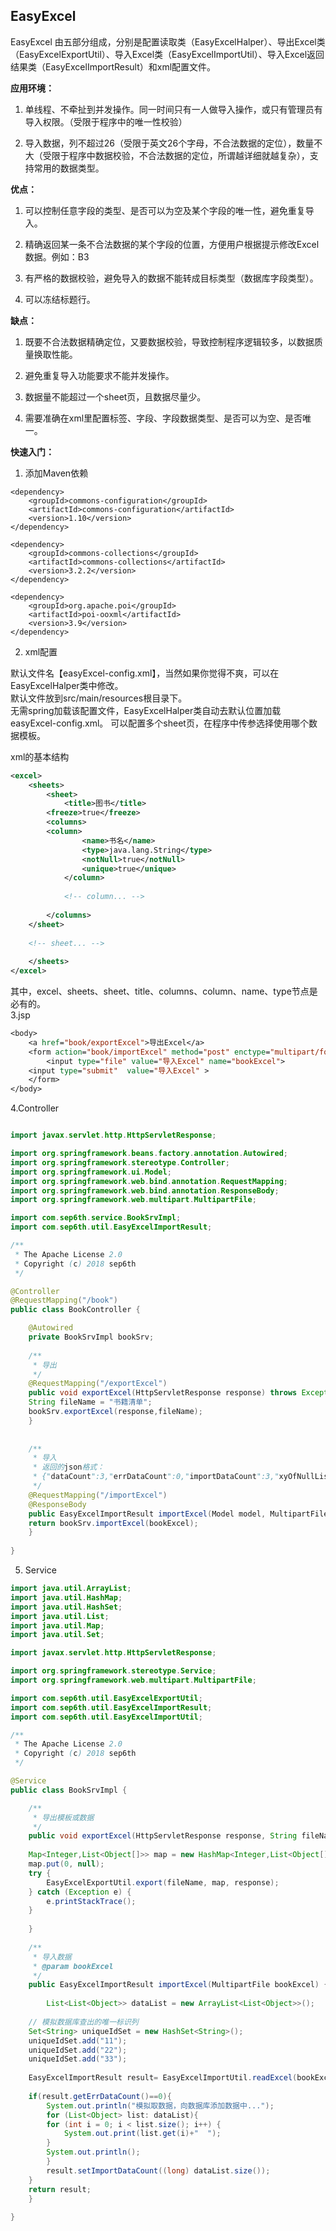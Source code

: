 ## EasyExcel

EasyExcel 由五部分组成，分别是配置读取类（EasyExcelHalper）、导出Excel类（EasyExcelExportUtil）、导入Excel类（EasyExcelImportUtil）、导入Excel返回结果类（EasyExcelImportResult）和xml配置文件。

**应用环境：**
  
1. 单线程、不牵扯到并发操作。同一时间只有一人做导入操作，或只有管理员有导入权限。（受限于程序中的唯一性校验）  

2. 导入数据，列不超过26（受限于英文26个字母，不合法数据的定位），数量不大（受限于程序中数据校验，不合法数据的定位，所谓越详细就越复杂），支持常用的数据类型。


**优点：**  

1. 可以控制任意字段的类型、是否可以为空及某个字段的唯一性，避免重复导入。  

2. 精确返回某一条不合法数据的某个字段的位置，方便用户根据提示修改Excel数据。例如：B3  

3. 有严格的数据校验，避免导入的数据不能转成目标类型（数据库字段类型）。  

4. 可以冻结标题行。

**缺点：**  

1. 既要不合法数据精确定位，又要数据校验，导致控制程序逻辑较多，以数据质量换取性能。  

2. 避免重复导入功能要求不能并发操作。  

3. 数据量不能超过一个sheet页，且数据尽量少。  

4. 需要准确在xml里配置标签、字段、字段数据类型、是否可以为空、是否唯一。  


**快速入门：**  

1. 添加Maven依赖  
```
<dependency>
    <groupId>commons-configuration</groupId>
    <artifactId>commons-configuration</artifactId>
    <version>1.10</version>
</dependency>
	    
<dependency>
    <groupId>commons-collections</groupId>
    <artifactId>commons-collections</artifactId>
    <version>3.2.2</version>
</dependency>
	    
<dependency>
    <groupId>org.apache.poi</groupId>
    <artifactId>poi-ooxml</artifactId>
    <version>3.9</version>
</dependency>
```
2. xml配置  

默认文件名【easyExcel-config.xml】，当然如果你觉得不爽，可以在EasyExcelHalper类中修改。  
默认文件放到src/main/resources根目录下。  
无需spring加载该配置文件，EasyExcelHalper类自动去默认位置加载easyExcel-config.xml。
可以配置多个sheet页，在程序中传参选择使用哪个数据模板。  

xml的基本结构  

```xml
<excel>
    <sheets>
        <sheet>
            <title>图书</title>
  	    <freeze>true</freeze>
  	    <columns>
		<column>
	      	    <name>书名</name>
	      	    <type>java.lang.String</type>
	      	    <notNull>true</notNull>
	            <unique>true</unique>
	        </column>
	
	        <!-- column... -->
	
	    </columns>
	</sheet>
	
	<!-- sheet... -->
	
    </sheets>
</excel>

```
其中，excel、sheets、sheet、title、columns、column、name、type节点是必有的。  
3.jsp  

```jsp
<body>
    <a href="book/exportExcel">导出Excel</a>
    <form action="book/importExcel" method="post" enctype="multipart/form-data">
        <input type="file" value="导入Excel" name="bookExcel">
	<input type="submit"  value="导入Excel" > 
    </form>
</body>
```

4.Controller

```java

import javax.servlet.http.HttpServletResponse;

import org.springframework.beans.factory.annotation.Autowired;
import org.springframework.stereotype.Controller;
import org.springframework.ui.Model;
import org.springframework.web.bind.annotation.RequestMapping;
import org.springframework.web.bind.annotation.ResponseBody;
import org.springframework.web.multipart.MultipartFile;

import com.sep6th.service.BookSrvImpl;
import com.sep6th.util.EasyExcelImportResult;

/** 
 * The Apache License 2.0
 * Copyright (c) 2018 sep6th
 */

@Controller
@RequestMapping("/book")
public class BookController {

    @Autowired
    private BookSrvImpl bookSrv;
	
    /**
     * 导出
     */
    @RequestMapping("/exportExcel")
    public void exportExcel(HttpServletResponse response) throws Exception {
	String fileName = "书籍清单";
	bookSrv.exportExcel(response,fileName);
    }
	
	
    /**
     * 导入
     * 返回的json格式：
     * {"dataCount":3,"errDataCount":0,"importDataCount":3,"xyOfNullList":[],"xyOfTypeNoMatchList":[],"xyOfRepList":[]}
     */
    @RequestMapping("/importExcel")
    @ResponseBody
    public EasyExcelImportResult importExcel(Model model, MultipartFile bookExcel){
	return bookSrv.importExcel(bookExcel);
    }
	
}
```
5. Service

```java
import java.util.ArrayList;
import java.util.HashMap;
import java.util.HashSet;
import java.util.List;
import java.util.Map;
import java.util.Set;

import javax.servlet.http.HttpServletResponse;

import org.springframework.stereotype.Service;
import org.springframework.web.multipart.MultipartFile;

import com.sep6th.util.EasyExcelExportUtil;
import com.sep6th.util.EasyExcelImportResult;
import com.sep6th.util.EasyExcelImportUtil;

/** 
 * The Apache License 2.0
 * Copyright (c) 2018 sep6th
 */

@Service
public class BookSrvImpl {

    /**
     * 导出模板或数据
     */
    public void exportExcel(HttpServletResponse response, String fileName) {
		
	Map<Integer,List<Object[]>> map = new HashMap<Integer,List<Object[]>>();
	map.put(0, null);
	try {
		EasyExcelExportUtil.export(fileName, map, response);
	} catch (Exception e) {
		e.printStackTrace();
	}
	
    }
	
    /**
     * 导入数据
     * @param bookExcel 
     */
    public EasyExcelImportResult importExcel(MultipartFile bookExcel) {
		
        List<List<Object>> dataList = new ArrayList<List<Object>>();
		
	// 模拟数据库查出的唯一标识列
	Set<String> uniqueIdSet = new HashSet<String>();
	uniqueIdSet.add("11");
	uniqueIdSet.add("22");
	uniqueIdSet.add("33");
		
	EasyExcelImportResult result= EasyExcelImportUtil.readExcel(bookExcel, 0, dataList, uniqueIdSet);
		
	if(result.getErrDataCount()==0){
	    System.out.println("模拟取数据，向数据库添加数据中...");
	    for (List<Object> list: dataList){
		for (int i = 0; i < list.size(); i++) {
		    System.out.print(list.get(i)+"  ");
		}
		System.out.println();
	    }
	    result.setImportDataCount((long) dataList.size());
	}
	return result;
    }
	
}
```

